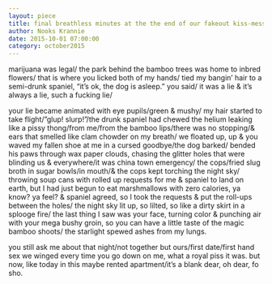 ```yaml
---
layout: piece
title: final breathless minutes at the the end of our fakeout kiss-mess
author: Nooks Krannie
date: 2015-10-01 07:00:00
category: october2015
---
```

<p>marijuana was legal/ the park behind the bamboo trees was home to inbred flowers/ that is where you licked both of my hands/ tied my bangin’ hair to a semi-drunk spaniel, “it’s ok, the dog is asleep.” you said/ it was a lie &amp; it’s always a lie, such a fucking lie/

your lie became animated with eye pupils/green &amp; mushy/ my hair started to take flight/”glup! slurp!”/the drunk spaniel had chewed the helium leaking like a pissy thong/from me/from the bamboo lips/there was no stopping/&amp; ears that smelled like clam chowder on my breath/ we floated up, up &amp; you waved my fallen shoe at me in a cursed goodbye/the dog barked/ bended his paws through wax paper clouds, chasing the glitter holes that were blinding us &amp; everywhere/it was china town emergency/ the cops/fried slug broth in sugar bowls/in mouth/&amp; the cops kept torching the night sky/ throwing soup cans with rolled up requests for me &amp; spaniel to land on earth, but I had just begun to eat marshmallows with zero calories, ya know? ya feel? &amp; spaniel agreed, so I took the requests &amp; put the roll-ups between the holes/ the night sky lit up, so lilted, so like a dirty skirt in a splooge fire/ the last thing I saw was your face, turning color &amp; punching air with your mega bushy groin, so you can have a little taste of the magic bamboo shoots/ the starlight spewed ashes from my lungs.

you still ask me about that night/not together but ours/first date/first hand sex we winged every time you go down on me, what a royal piss it was. but now, like today in this maybe rented apartment/it’s a blank dear, oh dear, fo sho.